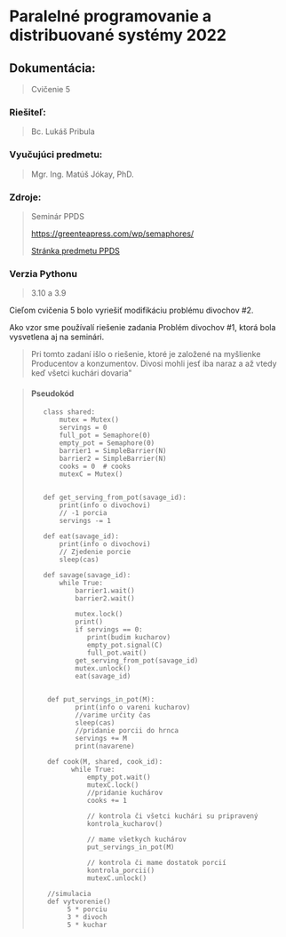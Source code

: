 # Paralelné programovanie a distribuované systémy 2022
## Dokumentácia:
> Cvičenie 5

### Riešiteľ: 
> Bc. Lukáš Pribula

### Vyučujúci predmetu: 
> Mgr. Ing. Matúš Jókay, PhD.

### Zdroje: 
> Seminár PPDS 
> 
>https://greenteapress.com/wp/semaphores/
> 
> [Stránka predmetu PPDS](https://uim.fei.stuba.sk/predmet/i-ppds/)
### Verzia Pythonu
> 3.10 a 3.9

Cieľom cvičenia 5 bolo vyriešiť modifikáciu problému divochov #2.

Ako vzor sme používalí riešenie zadania Problém divochov #1, ktorá bola vysvetlena aj na seminári.

> Pri tomto zadaní išlo o riešenie, ktoré je založené na myšlienke Producentov a konzumentov. Divosi mohli jesť iba naraz 
> a až vtedy keď všetci kuchári dovaria"

> #### Pseudokód
> ````
>    class shared:
>        mutex = Mutex()
>        servings = 0
>        full_pot = Semaphore(0)
>        empty_pot = Semaphore(0)
>        barrier1 = SimpleBarrier(N)
>        barrier2 = SimpleBarrier(N)
>        cooks = 0  # cooks
>        mutexC = Mutex()
>
>
>    def get_serving_from_pot(savage_id):
>        print(info o divochovi)
>        // -1 porcia
>        servings -= 1
>        
>    def eat(savage_id):
>        print(info o divochovi)
>        // Zjedenie porcie
>        sleep(cas)  
> 
>    def savage(savage_id):
>        while True:
>            barrier1.wait()
>            barrier2.wait()
>
>            mutex.lock()
>            print()
>            if servings == 0:
>               print(budim kucharov)
>               empty_pot.signal(C) 
>               full_pot.wait()
>            get_serving_from_pot(savage_id)
>            mutex.unlock()
>            eat(savage_id)
>    
> 
>     def put_servings_in_pot(M):
>            print(info o vareni kucharov)
>            //varime určity čas
>            sleep(cas)  
>            //pridanie porcii do hrnca
>            servings += M
>            print(navarene)
>
>     def cook(M, shared, cook_id):
>           while True:
>               empty_pot.wait()
>               mutexC.lock()
>               //pridanie kuchárov
>               cooks += 1
>               
>               // kontrola či všetci kuchári su pripravený   
>               kontrola_kucharov()
>
>               // mame všetkych kuchárov
>               put_servings_in_pot(M)
>
>               // kontrola či mame dostatok porcií
>               kontrola_porcii()
>               mutexC.unlock()
>
>     //simulacia
>     def vytvorenie()
>          5 * porciu
>          3 * divoch
>          5 * kuchar
> ````